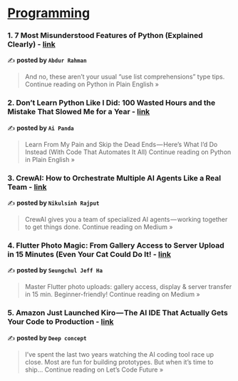 
<h1><a href=https://medium.com/tag/programming/recommended target="_blank" rel="noopener noreferrer">Programming</a></h1>
<h3>1. 7 Most Misunderstood Features of Python (Explained Clearly) - <a href="https://python.plainenglish.io/7-most-misunderstood-features-of-python-explained-clearly-cc68964debf8?source=rss------programming-5" target="_blank" rel="noopener noreferrer">link</a></h3>

✍️ **posted by `Abdur Rahman`**

<blockquote>And no, these aren’t your usual “use list comprehensions” type tips.
Continue reading on Python in Plain English »</blockquote>

<h3>2. Don’t Learn Python Like I Did: 100 Wasted Hours and the Mistake That Slowed Me for a Year - <a href="https://python.plainenglish.io/dont-learn-python-like-i-did-100-wasted-hours-and-the-mistake-that-slowed-me-for-a-year-ff57cc959e40?source=rss------programming-5" target="_blank" rel="noopener noreferrer">link</a></h3>

✍️ **posted by `Ai Panda`**

<blockquote>Learn From My Pain and Skip the Dead Ends — Here’s What I’d Do Instead (With Code That Automates It All)
Continue reading on Python in Plain English »</blockquote>

<h3>3.  CrewAI: How to Orchestrate Multiple AI Agents Like a Real Team - <a href="https://medium.com/@hadiyolworld007/crewai-how-to-orchestrate-multiple-ai-agents-like-a-real-team-8ac5cf95b21f?source=rss------programming-5" target="_blank" rel="noopener noreferrer">link</a></h3>

✍️ **posted by `Nikulsinh Rajput`**

<blockquote>CrewAI gives you a team of specialized AI agents — working together to get things done.
Continue reading on Medium »</blockquote>

<h3>4. Flutter Photo Magic: From Gallery Access to Server Upload in 15 Minutes (Even Your Cat Could Do It! - <a href="https://medium.com/@alaxhenry0121/flutter-photo-magic-from-gallery-access-to-server-upload-in-15-minutes-even-your-cat-could-do-it-566299d6c20b?source=rss------programming-5" target="_blank" rel="noopener noreferrer">link</a></h3>

✍️ **posted by `Seungchul Jeff Ha`**

<blockquote>Master Flutter photo uploads: gallery access, display & server transfer in 15 min. Beginner-friendly!
Continue reading on Medium »</blockquote>

<h3>5. Amazon Just Launched Kiro — The AI IDE That Actually Gets Your Code to Production - <a href="https://medium.com/lets-code-future/amazon-just-launched-kiro-the-ai-ide-that-actually-gets-your-code-to-production-f72dfd6d3fc7?source=rss------programming-5" target="_blank" rel="noopener noreferrer">link</a></h3>

✍️ **posted by `Deep concept`**

<blockquote>I’ve spent the last two years watching the AI coding tool race up close. Most are fun for building prototypes. But when it’s time to ship…
Continue reading on Let’s Code Future »</blockquote>

